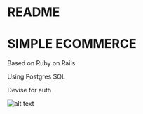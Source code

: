 # README

# SIMPLE ECOMMERCE

Based on Ruby on Rails

Using Postgres SQL

Devise for auth

![alt text](http://url/to/img.png)
